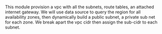 This module provision a vpc with all the subnets, route tables, an attached internet gateway.
We will use data source to query the region for all availability zones, then dynamically build a public subnet, a private sub net for each zone.
We break apart the vpc cidr then assign the sub-cidr to each subnet. 